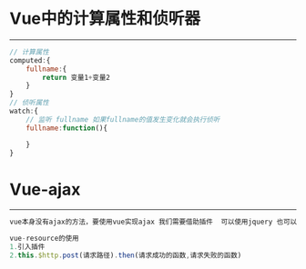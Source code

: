 Vue中的计算属性和侦听器
===

---

```js
// 计算属性
computed:{
    fullname:{
        return 变量1+变量2
    }
}
// 侦听属性
watch:{
    // 监听 fullname 如果fullname的值发生变化就会执行侦听
    fullname:function(){

    }
}
```

Vue-ajax
===

---

```js
vue本身没有ajax的方法，要使用vue实现ajax 我们需要借助插件  可以使用jquery 也可以使用 vue-resource  等

vue-resource的使用
1.引入插件
2.this.$http.post(请求路径).then(请求成功的函数,请求失败的函数)
```












